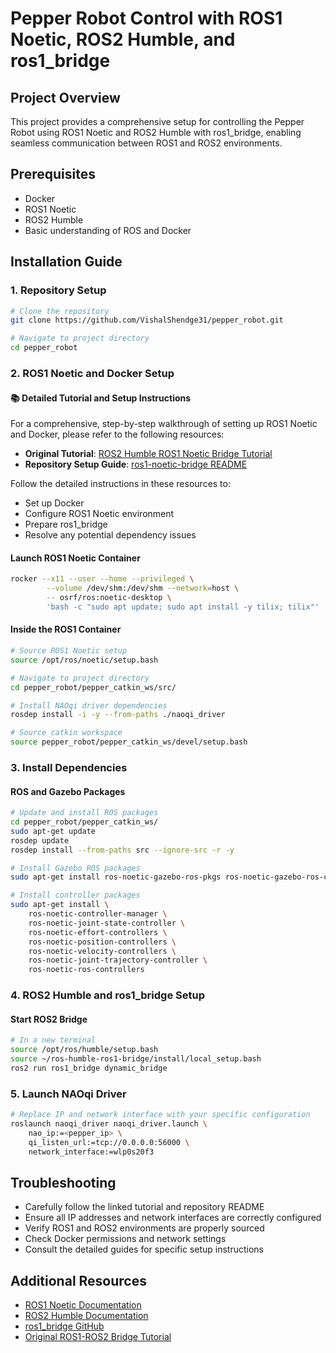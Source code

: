 # Pepper Robot Control with ROS1 Noetic, ROS2 Humble, and ros1_bridge

## Project Overview
This project provides a comprehensive setup for controlling the Pepper Robot using ROS1 Noetic and ROS2 Humble with ros1_bridge, enabling seamless communication between ROS1 and ROS2 environments.

## Prerequisites
- Docker
- ROS1 Noetic
- ROS2 Humble
- Basic understanding of ROS and Docker

## Installation Guide

### 1. Repository Setup
```bash
# Clone the repository
git clone https://github.com/VishalShendge31/pepper_robot.git

# Navigate to project directory
cd pepper_robot
```

### 2. ROS1 Noetic and Docker Setup

#### 📚 Detailed Tutorial and Setup Instructions
For a comprehensive, step-by-step walkthrough of setting up ROS1 Noetic and Docker, please refer to the following resources:

- **Original Tutorial**: [ROS2 Humble ROS1 Noetic Bridge Tutorial](https://jaypr.notion.site/ROS2-Humble-ROS1-Noetic-Bridge-Tutorial-using-ros1_bridge-c158e43e755c440e9dd378288df1e3d6)
- **Repository Setup Guide**: [ros1-noetic-bridge README](https://github.com/VishalShendge31/pepper_robot/tree/main/ros1-noetic-bridge)

Follow the detailed instructions in these resources to:
- Set up Docker
- Configure ROS1 Noetic environment
- Prepare ros1_bridge
- Resolve any potential dependency issues

#### Launch ROS1 Noetic Container
```bash
rocker --x11 --user --home --privileged \
        --volume /dev/shm:/dev/shm --network=host \
        -- osrf/ros:noetic-desktop \
        'bash -c "sudo apt update; sudo apt install -y tilix; tilix"'
```

#### Inside the ROS1 Container
```bash
# Source ROS1 Noetic setup
source /opt/ros/noetic/setup.bash

# Navigate to project directory
cd pepper_robot/pepper_catkin_ws/src/

# Install NAOqi driver dependencies
rosdep install -i -y --from-paths ./naoqi_driver

# Source catkin workspace
source pepper_robot/pepper_catkin_ws/devel/setup.bash
```

### 3. Install Dependencies

#### ROS and Gazebo Packages
```bash
# Update and install ROS packages
cd pepper_robot/pepper_catkin_ws/
sudo apt-get update
rosdep update
rosdep install --from-paths src --ignore-src -r -y

# Install Gazebo ROS packages
sudo apt-get install ros-noetic-gazebo-ros-pkgs ros-noetic-gazebo-ros-control

# Install controller packages
sudo apt-get install \
    ros-noetic-controller-manager \
    ros-noetic-joint-state-controller \
    ros-noetic-effort-controllers \
    ros-noetic-position-controllers \
    ros-noetic-velocity-controllers \
    ros-noetic-joint-trajectory-controller \
    ros-noetic-ros-controllers
```

### 4. ROS2 Humble and ros1_bridge Setup

#### Start ROS2 Bridge
```bash
# In a new terminal
source /opt/ros/humble/setup.bash
source ~/ros-humble-ros1-bridge/install/local_setup.bash
ros2 run ros1_bridge dynamic_bridge
```

### 5. Launch NAOqi Driver
```bash
# Replace IP and network interface with your specific configuration
roslaunch naoqi_driver naoqi_driver.launch \
    nao_ip:=<pepper_ip> \
    qi_listen_url:=tcp://0.0.0.0:56000 \
    network_interface:=wlp0s20f3
```

## Troubleshooting
- Carefully follow the linked tutorial and repository README
- Ensure all IP addresses and network interfaces are correctly configured
- Verify ROS1 and ROS2 environments are properly sourced
- Check Docker permissions and network settings
- Consult the detailed guides for specific setup instructions

## Additional Resources
- [ROS1 Noetic Documentation](http://wiki.ros.org/noetic)
- [ROS2 Humble Documentation](https://docs.ros.org/en/humble/)
- [ros1_bridge GitHub](https://github.com/ros2/ros1_bridge)
- [Original ROS1-ROS2 Bridge Tutorial](https://jaypr.notion.site/ROS2-Humble-ROS1-Noetic-Bridge-Tutorial-using-ros1_bridge-c158e43e755c440e9dd378288df1e3d6)

